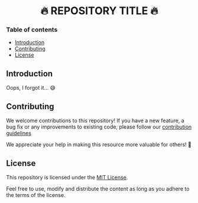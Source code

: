 <h1 align="center"> 🔥 REPOSITORY TITLE 🔥</h1>

### Table of contents

- [Introduction](#introduction)
- [Contributing](#contributing)
- [License](#license)


## Introduction

Oops, I forgot it... 😅


## Contributing

We welcome contributions to this repository! If you have a new feature, a bug fix or any improvements to existing code,
please follow our [contribution guidelines](./CONTRIBUTING.md)

We appreciate your help in making this resource more valuable for others! 🙂

## License

This repository is licensed under the [MIT License](./LICENSE).

Feel free to use, modify and distribute the content as long as you adhere to the terms of the license.
